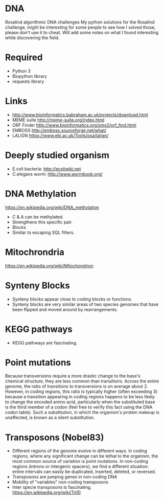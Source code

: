 # DNA
Rosalind algorithmic DNA challenges
My python solutions for the Rosalind challenge, might be interesting for
some people to see how I solved those, please don't use it to cheat.
Will add some notes on what I found interesting while discovering the field.

# Required
- Python 3
- Biopython library
- requests library

# Links
- http://www.bioinformatics.babraham.ac.uk/projects/download.html
- MEME suite http://meme-suite.org/index.html
- ORF Finder http://www.bioinformatics.org/sms2/orf_find.html
- EMBOSS http://emboss.sourceforge.net/what/
- LALIGN https://www.ebi.ac.uk/Tools/psa/lalign/

# Deeply studied organism
- E.coli bacteria: http://ecoliwiki.net
- C.elegans worm: http://www.wormbook.org/

# DNA Methylation
https://en.wikipedia.org/wiki/DNA_methylation
- C & A can be methylated.
- Strengthens this specific pair.
- Blocks
- Similar to escaping SQL filters.

# Mitochrondria
https://en.wikipedia.org/wiki/Mitochondrion

# Synteny Blocks
- Synteny blocks appear close to coding blocks or functions.
- Synteny blocks are very similar areas of two species genomes that have been flipped and moved around by rearrangements.

# KEGG pathways
- KEGG pathways are fascinating.

# Point mutations
Because transversions require a more drastic change to the base's chemical structure, they are less common than transitions. Across the entire genome, the ratio of transitions to transversions is on average about 2. However, in coding regions, this ratio is typically higher (often exceeding 3) because a transition appearing in coding regions happens to be less likely to change the encoded amino acid, particularly when the substituted base is the third member of a codon (feel free to verify this fact using the DNA codon table). Such a substitution, in which the organism's protein makeup is unaffected, is known as a silent substitution.

# Transposons (Nobel83)
- Different regions of the genome evolve in different ways. In coding regions, where any significant change can be lethal to the organism, the most common source of variation is point mutations. In non-coding regions (introns or intergenic spacers), we find a different situation: entire intervals can easily be duplicated, inserted, deleted, or reversed.
- Transposons are jumping genes in non-coding DNA
- Mobility of "variables" non-coding transposons
- Inter specie transposons is fascinating. https://en.wikipedia.org/wiki/Tn10

